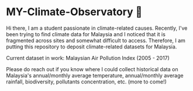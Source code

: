# MY-Climate-Observatory :seedling:

Hi there, I am a student passionate in climate-related causes. Recently, I've been trying to find climate data for Malaysia and I noticed that it is fragmented across sites and somewhat difficult to access. Therefore, I am putting this repository to deposit climate-related datasets for Malaysia. 

Current dataset in work: Malaysian Air Pollution Index (2005 - 2017)

Please do reach out if you know where I could collect historical data on Malaysia's annual/monthly average temperature, annual/monthly average rainfall, biodiversity, pollutants concentration, etc. (more to come!)
